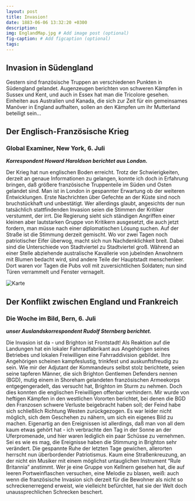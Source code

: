 ```yaml
---
layout: post
title: Invasion!
date: 1883-06-06 13:32:20 +0300
description: 
img: EnglandMap.jpg # Add image post (optional)
fig-caption: # Add figcaption (optional)
tags: 
---
```



## Invasion in Südengland

Gestern sind französische Truppen an verschiedenen Punkten in Südengland gelandet. Augenzeugen berichten von schweren Kämpfen in Sussex und Kent, und auch in Essex hat man die Tricolore gesehen. Einheiten aus Australien und Kanada, die sich zur Zeit für ein gemeinsames Manöver in England aufhalten, sollen an den Kämpfen um ihr Mutterland beteiligt sein...

## Der Englisch-Französische Krieg

### Global Examiner, New York, 6. Juli

***Korrespondent Howard Haroldson berichtet aus London.***

Der Krieg hat nun englischen Boden erreicht. Trotz der Schwierigkeiten, derzeit an genaue Informationen zu gelangen, konnte ich doch in Erfahrung bringen, daß größere französische Truppenteile im Süden und Osten gelandet sind. Man ist in London in gespannter Erwartung ob der weiteren Entwicklungen. Erste Nachrichten über Gefechte an der Küste sind noch bruchstückhaft und unbestätigt. Wer allerdings glaubt, angesichts der nun tatsächlich stattfindenden Invasion seien die Stimmen der Kritiker verstummt, der irrt. Die Regierung sieht sich ständigen Angriffen einer kleinen aber lautstarken Gruppe von Kritikern ausgesetzt, die auch jetzt fordern, man müsse nach einer diplomatischen Lösung suchen. Auf der Straße ist die Stimmung derzeit gemischt. Wo vor zwei Tagen noch patriotischer Eifer überwog, macht sich nun Nachdenklichkeit breit. Dabei sind die Unterschiede von Stadtviertel zu Stadtviertel groß. Während an einer Stelle abziehende australische Kavallerie von jubelnden Anwohnern mit Blumen bedacht wird, sind andere Teile der Hauptstadt menschenleer. Dort waren vor Tagen die Pubs voll mit zuversichtlichen Soldaten; nun sind Türen verrammelt und Fenster vernagelt. 


![Karte]({{site.baseurl}}/assets/img/brighton6jul.jpg)


## Der Konflikt zwischen England und Frankreich

### Die Woche im Bild, Bern, 6. Juli

***unser Auslandskorrespondent Rudolf Sternberg berichtet.***

Die Invasion ist da - und Brighton ist Frontstadt! Als Reaktion auf die Landungen hat ein lokaler Fahrradfabrikant aus Angehörigen seines Betriebes und lokalen Freiwilligen eine Fahrraddivision gebildet. Ihre Angehörigen scheinen kampfeslustig, trinkfest und auskunftsfreudig zu sein. Wie mir der Adjutant der Kommandeurs selbst stolz berichtete, seien seine tapferen Männer, die sich Brighton Gentlemen Defenders nennen (BGD), mutig einem in Shoreham gelandeten französischen Armeekorps entgegengeradelt, das versucht hat, Brighton im Sturm zu nehmen. Doch dies konnten die englischen Freiwilligen offenbar verhindern. Mir wurde von heftigen Kämpfen in den westlichen Vororten berichtet, bei denen die BGD den Franzosen schwere Verluste beigebracht haben soll; der Feind habe sich schließlich Richtung Westen zurückgezogen. Es war leider nicht möglich, sich dem Geschehen zu nähern, um sich ein eigenes Bild zu machen. Eigenartig an den Ereignissen ist allerdings, daß man von all dem kaum etwas gehört hat - ich verbrachte den Tag in der Sonne an der Uferpromenade, und hier waren lediglich ein paar Schüsse zu vernehmen. Sei es wie es mag, die Ereignisse haben die Stimmung in Brighton sehr verändert. Die gespannte Ruhe der letzten Tage gewichen, allerorten herrscht nun überbordender Patriotismus. Kaum eine Straßenkreuzung, an der nicht ein Musiker mit einem möglichst untauglichen Instrument “Rule Britannia” anstimmt. Wer je eine Gruppe von Kellnern gesehen hat, die auf leeren Portweinflaschen versuchen, eine Melodie zu blasen, weiß: auch wenn die französische Invasion sich derzeit für die Bewohner als nicht so schreckenerregend erweist, wie vielleicht befürchtet, hat sie der Welt doch unaussprechlichen Schrecken beschert.


